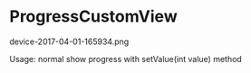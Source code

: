 # ProgressCustomView
device-2017-04-01-165934.png

Usage:
normal show progress with setValue(int value) method
 
